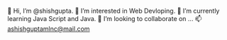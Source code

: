 👋 Hi, I’m @shishgupta.
👀 I’m interested in Web Devloping.
🌱 I’m currently learning Java Script and Java.
💞️ I’m looking to collaborate on ...
📫 ashishguptamlnc@mail.com


<!--
**atpugashish/atpugashish** is a ✨ _special_ ✨ repository because its `README.md` (this file) appears on your GitHub profile.

Here are some ideas to get you started:

- 🔭 I’m currently working on ...
- 🌱 I’m currently learning ...
- 👯 I’m looking to collaborate on ...
- 🤔 I’m looking for help with ...
- 💬 Ask me about ...
- 📫 How to reach me: ...
- 😄 Pronouns: ...
- ⚡ Fun fact: ...
-->

